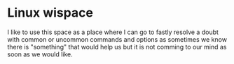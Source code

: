 # **Linux** wispace

I like to use this space as a place where I can go to fastly resolve a doubt with common or uncommon commands and options as sometimes we know there is "something" that would help us but it is not comming to our mind as soon as we would like.
